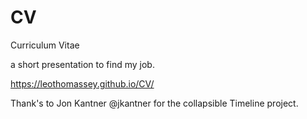 # CV
Curriculum Vitae

a short presentation to find my job.

https://leothomassey.github.io/CV/

Thank's to Jon Kantner @jkantner for the collapsible Timeline project.
